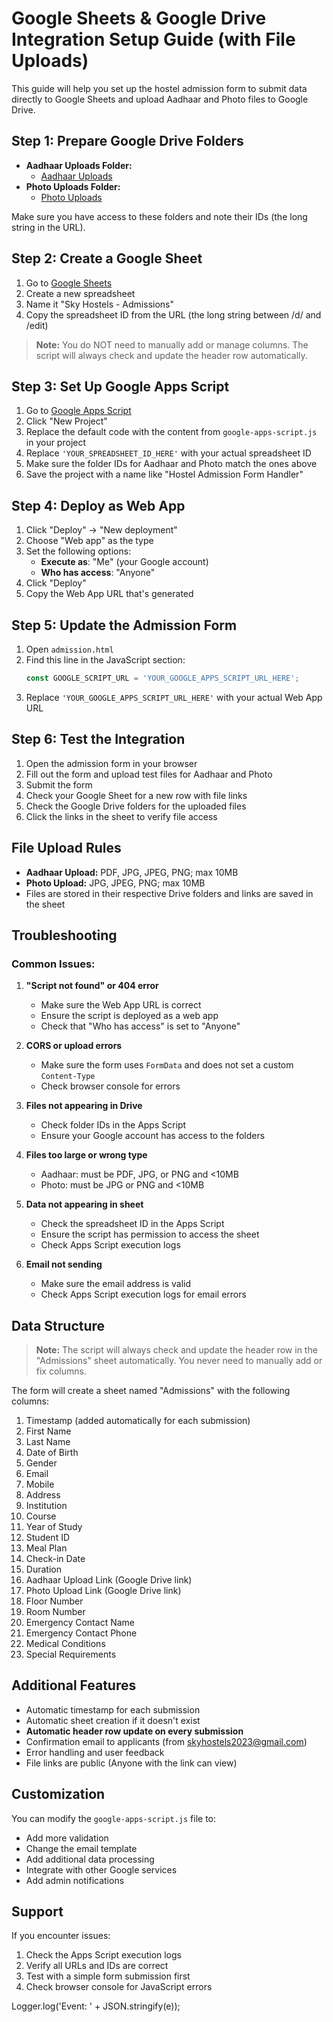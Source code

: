 # Google Sheets & Google Drive Integration Setup Guide (with File Uploads)

This guide will help you set up the hostel admission form to submit data directly to Google Sheets and upload Aadhaar and Photo files to Google Drive.

## Step 1: Prepare Google Drive Folders

- **Aadhaar Uploads Folder:**
  - [Aadhaar Uploads](https://drive.google.com/drive/folders/1MBt_d00dCwv2Dh5dS2ns8EYr4y3l27UP)
- **Photo Uploads Folder:**
  - [Photo Uploads](https://drive.google.com/drive/folders/1uCYP_aRlsA6WiDRFEIXu91Niu4YkMkO3)

Make sure you have access to these folders and note their IDs (the long string in the URL).

## Step 2: Create a Google Sheet

1. Go to [Google Sheets](https://sheets.google.com)
2. Create a new spreadsheet
3. Name it "Sky Hostels - Admissions"
4. Copy the spreadsheet ID from the URL (the long string between /d/ and /edit)

> **Note:** You do NOT need to manually add or manage columns. The script will always check and update the header row automatically.

## Step 3: Set Up Google Apps Script

1. Go to [Google Apps Script](https://script.google.com)
2. Click "New Project"
3. Replace the default code with the content from `google-apps-script.js` in your project
4. Replace `'YOUR_SPREADSHEET_ID_HERE'` with your actual spreadsheet ID
5. Make sure the folder IDs for Aadhaar and Photo match the ones above
6. Save the project with a name like "Hostel Admission Form Handler"

## Step 4: Deploy as Web App

1. Click "Deploy" → "New deployment"
2. Choose "Web app" as the type
3. Set the following options:
   - **Execute as**: "Me" (your Google account)
   - **Who has access**: "Anyone"
4. Click "Deploy"
5. Copy the Web App URL that's generated

## Step 5: Update the Admission Form

1. Open `admission.html`
2. Find this line in the JavaScript section:
   ```javascript
   const GOOGLE_SCRIPT_URL = 'YOUR_GOOGLE_APPS_SCRIPT_URL_HERE';
   ```
3. Replace `'YOUR_GOOGLE_APPS_SCRIPT_URL_HERE'` with your actual Web App URL

## Step 6: Test the Integration

1. Open the admission form in your browser
2. Fill out the form and upload test files for Aadhaar and Photo
3. Submit the form
4. Check your Google Sheet for a new row with file links
5. Check the Google Drive folders for the uploaded files
6. Click the links in the sheet to verify file access

## File Upload Rules

- **Aadhaar Upload:** PDF, JPG, JPEG, PNG; max 10MB
- **Photo Upload:** JPG, JPEG, PNG; max 10MB
- Files are stored in their respective Drive folders and links are saved in the sheet

## Troubleshooting

### Common Issues:

1. **"Script not found" or 404 error**
   - Make sure the Web App URL is correct
   - Ensure the script is deployed as a web app
   - Check that "Who has access" is set to "Anyone"

2. **CORS or upload errors**
   - Make sure the form uses `FormData` and does not set a custom `Content-Type`
   - Check browser console for errors

3. **Files not appearing in Drive**
   - Check folder IDs in the Apps Script
   - Ensure your Google account has access to the folders

4. **Files too large or wrong type**
   - Aadhaar: must be PDF, JPG, or PNG and <10MB
   - Photo: must be JPG or PNG and <10MB

5. **Data not appearing in sheet**
   - Check the spreadsheet ID in the Apps Script
   - Ensure the script has permission to access the sheet
   - Check Apps Script execution logs

6. **Email not sending**
   - Make sure the email address is valid
   - Check Apps Script execution logs for email errors

## Data Structure

> **Note:** The script will always check and update the header row in the "Admissions" sheet automatically. You never need to manually add or fix columns.

The form will create a sheet named "Admissions" with the following columns:

1. Timestamp (added automatically for each submission)
2. First Name
3. Last Name
4. Date of Birth
5. Gender
6. Email
7. Mobile
8. Address
9. Institution
10. Course
11. Year of Study
12. Student ID
13. Meal Plan
14. Check-in Date
15. Duration
16. Aadhaar Upload Link (Google Drive link)
17. Photo Upload Link (Google Drive link)
18. Floor Number
19. Room Number
20. Emergency Contact Name
21. Emergency Contact Phone
22. Medical Conditions
23. Special Requirements

## Additional Features

- Automatic timestamp for each submission
- Automatic sheet creation if it doesn't exist
- **Automatic header row update on every submission**
- Confirmation email to applicants (from skyhostels2023@gmail.com)
- Error handling and user feedback
- File links are public (Anyone with the link can view)

## Customization

You can modify the `google-apps-script.js` file to:
- Add more validation
- Change the email template
- Add additional data processing
- Integrate with other Google services
- Add admin notifications

## Support

If you encounter issues:
1. Check the Apps Script execution logs
2. Verify all URLs and IDs are correct
3. Test with a simple form submission first
4. Check browser console for JavaScript errors 

Logger.log('Event: ' + JSON.stringify(e)); 